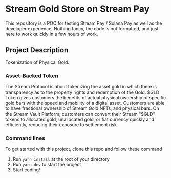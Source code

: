 # Stream Gold Store on Stream Pay


This repository is a POC for testing Stream Pay / Solana Pay as well as the developer experience.
Nothing fancy, the code is not formatted, and just here to work quickly in a few hours of work.

## Project Description

Tokenization of Physical Gold.

### Asset-Backed Token

The Stream Protocol is about tokenizing the asset gold in which there is transparency as to the property rights and redemption of the Gold. $GLD Token gives customers the benefits of actual physical ownership of specific gold bars with the speed and mobility of a digital asset. Customers are able to have fractional ownership of Stream Gold NFTs, and physical bars. On the Stream Vault Platform, customers can convert their Stream "$GLD" tokens to allocated gold, unallocated gold, or fiat currency quickly and efficiently, reducing their exposure to settlement risk.


### Command lines

To get started with this project, clone this repo and follow these command
1. Run `yarn install` at the root of your directory
2. Run `yarn dev` to start the project
3. Start coding!

